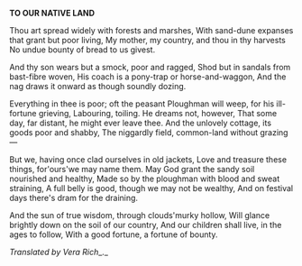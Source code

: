  
**TO  OUR NATIVE LAND**

Thou art spread widely with forests and marshes, With sand-dune expanses that grant but poor living, My mother, my country, and thou in thy harvests No undue bounty of bread to us givest.

And thy son wears but a smock, poor and ragged, Shod but in sandals from bast-fibre woven, His coach is a pony-trap or horse-and-waggon, And the nag draws it onward as though soundly dozing.

Everything in thee is poor; oft the peasant Ploughman will weep, for his ill-fortune grieving, Labouring, toiling. He dreams not, however, That some day, far distant, he might ever leave thee. And the unlovely cottage, its goods poor and shabby, The niggardly field, common-land without grazing —

But we, having once clad ourselves in old jackets, Love and treasure these things, for'ours'we may name them. May God grant the sandy soil nourished and healthy, Made so by the ploughman with blood and sweat straining, A full belly is good, though we may not be wealthy, And on festival days there's dram for the draining.

And the sun of true wisdom, through clouds'murky hollow, Will glance brightly down on the soil of our country, And our children shall live, in the ages to follow, With a good fortune, a fortune of bounty.

_Translated by Vera Rich__._

  
